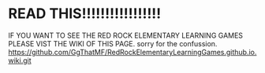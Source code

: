 # READ THIS!!!!!!!!!!!!!!!!!
IF YOU WANT TO SEE THE RED ROCK ELEMENTARY LEARNING GAMES PLEASE VIST THE WIKI OF THIS PAGE. sorry for the confussion.
https://github.com/GgThatMF/RedRockElementaryLearningGames.github.io.wiki.git
